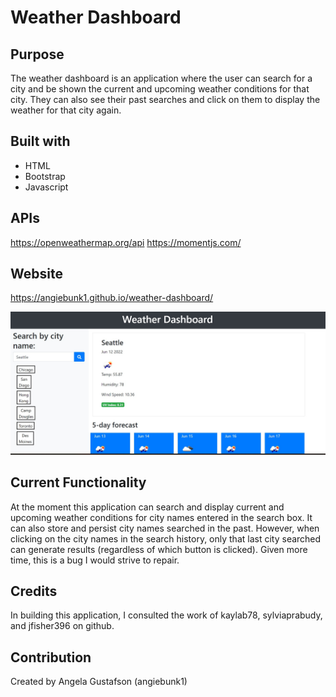 # Weather Dashboard

## Purpose

The weather dashboard is an application where the user can search for a city and be shown the current and upcoming weather conditions for that city. They can also see their past searches and click on them to display the weather for that city again. 

## Built with

-  HTML
-  Bootstrap
-  Javascript

## APIs
https://openweathermap.org/api
https://momentjs.com/

## Website
https://angiebunk1.github.io/weather-dashboard/

![Screenshot](./assets/images/screenshot.jpg)

## Current Functionality

At the moment this application can search and display current and upcoming weather conditions for city names entered in the search box.  It can also store and persist city names searched in the past.  However, when clicking on the city names in the search history, only that last city searched can generate results (regardless of which button is clicked).  Given more time, this is a bug I would strive to repair. 

## Credits

In building this application, I consulted the work of kaylab78, sylviaprabudy, and jfisher396 on github. 

## Contribution

Created by Angela Gustafson (angiebunk1)